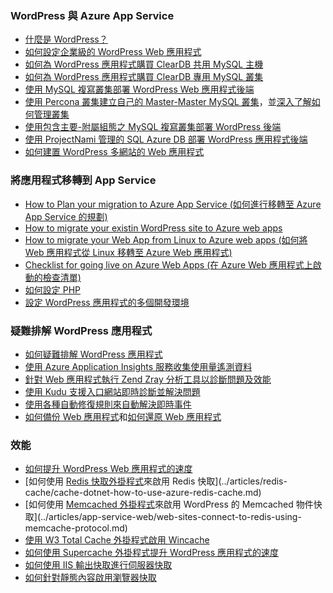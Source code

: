
### <a name="wordpress-and-azure-app-service"></a>WordPress 與 Azure App Service
* [什麼是 WordPress？ ](https://wordpress.org/)
* [如何設定企業級的 WordPress Web 應用程式](../articles/app-service-web/web-sites-php-enterprise-wordpress.md)
* [如何為 WordPress 應用程式購買 ClearDB 共用 MySQL 主機](http://blog.syntaxc4.net/post/2012/12/03/provisioning-a-mysql-database-from-the-windows-azure-store.aspx)
* [如何為 WordPress 應用程式購買 ClearDB 專用 MySQL 叢集 ](https://azure.microsoft.com/blog/announcing-new-mysql-premium-tiers-from-cleardb/)
* [使用 MySQL 複寫叢集部署 WordPress Web 應用程式後端](https://azure.microsoft.com/documentation/templates/wordpress-mysql-replication/)
* [使用 Percona 叢集建立自己的 Master-Master MySQL 叢集](https://azure.microsoft.com/documentation/templates/mysql-ha-pxc/)，並[深入了解如何管理叢集](https://github.com/fanjeffrey/axiom.articles/tree/master/pxc)
* [使用包含主要-附屬組態之 MySQL 複寫叢集部署 WordPress 後端](https://azure.microsoft.com/documentation/templates/mysql-replication/)
* [使用 ProjectNami 管理的 SQL Azure DB 部署 WordPress 應用程式後端](https://azure.microsoft.com/marketplace/partners/projectnami/projectnami/)
* [如何建置 WordPress 多網站的 Web 應用程式](../articles/app-service-web/web-sites-php-convert-wordpress-multisite.md)

### <a name="porting-your-application-to-app-service"></a>將應用程式移轉到 App Service
* [How to Plan your migration to Azure App Service (如何進行移轉至 Azure App Service 的規劃)](https://azure.microsoft.com/blog/how-to-plan-your-migration-to-azure-websites/)
* [How to migrate your existin WordPress site to Azure web apps](https://sunithamk.wordpress.com/2013/11/06/migrate-your-existing-wordpress-site-to-windows-azure/)
* [How to migrate your Web App from Linux to Azure web apps (如何將 Web 應用程式從 Linux 移轉至 Azure Web 應用程式)](https://www.movemetothecloud.net/LinuxMigration)
* [Checklist for going live on Azure Web Apps (在 Azure Web 應用程式上啟動的檢查清單)](https://sunithamk.wordpress.com/2015/10/27/azure-web-apps-basic-operations-checklist/)
* [如何設定 PHP](../articles/app-service-web/web-sites-php-configure.md)
* [設定 WordPress 應用程式的多個開發環境](../articles/app-service-web/app-service-web-staged-publishing-realworld-scenarios.md)

### <a name="troubleshooting-wordpress-application"></a>疑難排解 WordPress 應用程式
* [如何疑難排解 WordPress 應用程式](https://sunithamk.wordpress.com/2014/09/04/wordpress-troubleshooting-techniques-on-azure-websites/)
* [使用 Azure Application Insights 服務收集使用量遙測資料](https://azure.microsoft.com/blog/usage-analytics-for-wordpress-with-azure-app-insights/)
* [針對 Web 應用程式執行 Zend Zray 分析工具以診斷問題及效能](https://sunithamk.wordpress.com/2015/08/04/profiling-php-application-on-azure-web-apps/)
* [使用 Kudu 支援入口網站即時診斷並解決問題](https://sunithamk.wordpress.com/2015/11/04/diagnose-and-mitigate-issues-with-azure-web-apps-support-portal/)
* [使用各種自動修復規則來自動解決即時事件](http://microsoftazurewebsitescheatsheet.info/#auto-heal)
* [如何備份 Web 應用程式](../articles/app-service-web/web-sites-backup.md)和[如何還原 Web 應用程式](../articles/app-service-web/web-sites-restore.md)

### <a name="performance"></a>效能
* [如何提升 WordPress Web 應用程式的速度](https://sunithamk.wordpress.com/2014/08/01/10-ways-to-speed-up-your-wordpress-site-on-azure-websites/)
* [如何使用 [Redis 快取外掛程式](https://wordpress.org/plugins/wp-redis/)來啟用 Redis 快取](../articles/redis-cache/cache-dotnet-how-to-use-azure-redis-cache.md)
* [如何使用 [Memcached 外掛程式](https://wordpress.org/plugins/memcached/)來啟用 WordPress 的 Memcached 物件快取](../articles/app-service-web/web-sites-connect-to-redis-using-memcache-protocol.md)
* [使用 W3 Total Cache 外掛程式啟用 Wincache](https://wordpress.org/plugins/w3-total-cache/)
* [如何使用 Supercache 外掛程式提升 WordPress 應用程式的速度](http://ruslany.net/2008/12/speed-up-wordpress-on-iis-70/)
* [如何使用 IIS 輸出快取進行伺服器快取](http://blogs.msdn.com/b/brian_swan/archive/2011/06/08/performance-tuning-php-apps-on-windows-iis-with-output-caching.aspx)
* [如何針對靜態內容啟用瀏覽器快取](http://www.iis.net/configreference/system.webserver/staticcontent)



<!--HONumber=Jan17_HO3-->


